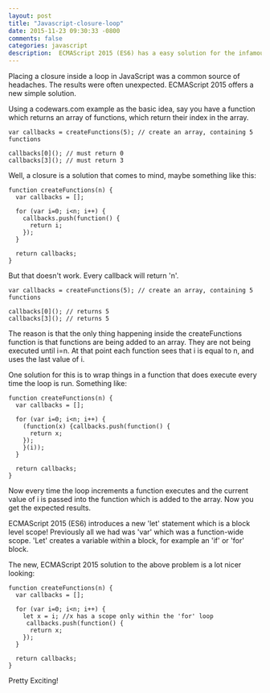 ```yaml
---
layout: post
title: "Javascript-closure-loop"
date: 2015-11-23 09:30:33 -0800
comments: false
categories: javascript
description:  ECMAScript 2015 (ES6) has a easy solution for the infamous JavaScript closure inside a loop problem.
---
```


Placing a closure inside a loop in JavaScript was a common source of headaches. The results were often unexpected. ECMAScript 2015 offers a new simple solution.

<!-- more -->

Using a codewars.com example as the basic idea, say you have a function which returns an array of functions, which return their index in the array. 

    var callbacks = createFunctions(5); // create an array, containing 5 functions

    callbacks[0](); // must return 0
    callbacks[3](); // must return 3

Well, a closure is a solution that comes to mind, maybe something like this:

    function createFunctions(n) {
      var callbacks = [];

      for (var i=0; i<n; i++) {
        callbacks.push(function() {
          return i;
        });
      }
  
      return callbacks;
    }

But that doesn't work. Every callback will return 'n'.

    var callbacks = createFunctions(5); // create an array, containing 5 functions

    callbacks[0](); // returns 5
    callbacks[3](); // returns 5

The reason is that the only thing happening inside the createFunctions function is that functions are being added to an array. They are not being executed until i=n. At that point each function sees that i is equal to n, and uses the last value of i.

One solution for this is to wrap things in a function that does execute every time the loop is run. Something like:

    function createFunctions(n) {
      var callbacks = [];

      for (var i=0; i<n; i++) {
        (function(x) {callbacks.push(function() {
          return x;
        });
        }(i));
      }
  
      return callbacks;
    }

Now every time the loop increments a function executes and the current value of i is passed into the function which is added to the array. Now you get the expected results.

ECMAScript 2015 (ES6) introduces a new 'let' statement which is a block level scope! Previously all we had was 'var' which was a function-wide scope. 'Let' creates a variable within a block, for example an 'if' or 'for' block.

The new, ECMAScript 2015 solution to the above problem is a lot nicer looking:

    function createFunctions(n) {
      var callbacks = [];

      for (var i=0; i<n; i++) {
        let x = i; //x has a scope only within the 'for' loop
         callbacks.push(function() {
          return x;
        });
      }
  
      return callbacks;
    }

Pretty Exciting!
